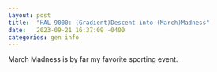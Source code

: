 ```yaml
---
layout: post
title:  "HAL 9000: (Gradient)Descent into (March)Madness"
date:   2023-09-21 16:37:09 -0400
categories: gen info
---
```


March Madness is by far my favorite sporting event. 
